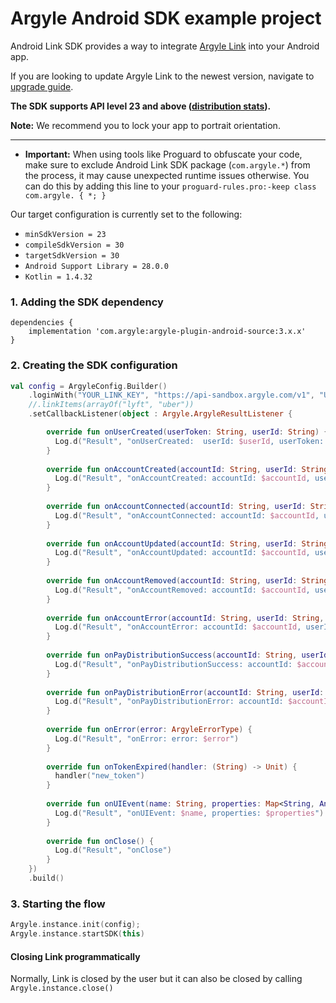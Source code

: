 # Argyle Android SDK example project
Android Link SDK provides a way to integrate [Argyle Link](https://argyle.io/docs/argyle-link) into your Android app.

If you are looking to update Argyle Link to the newest version, navigate to [upgrade guide](https://github.com/argyle-systems/argyle-link-android/blob/master/Migration.md).

**The SDK supports API level 23 and above ([distribution stats](https://developer.android.com/about/dashboards)).**

**Note:** We recommend you to lock your app to portrait orientation.

---
- **Important:** When using tools like Proguard to obfuscate your code, make sure to exclude Android Link SDK package (`com.argyle.*`) from the process, it may cause unexpected runtime issues otherwise. You can do this by adding this line to your `proguard-rules.pro:-keep class com.argyle. { *; }`
  
Our target configuration is currently set to the following:

- `minSdkVersion = 23`
- `compileSdkVersion = 30`
- `targetSdkVersion = 30`
- `Android Support Library = 28.0.0`
- `Kotlin = 1.4.32`

### 1. Adding the SDK dependency
```
dependencies {
    implementation 'com.argyle:argyle-plugin-android-source:3.x.x'
}
```

### 2. Creating the SDK configuration
```kotlin
val config = ArgyleConfig.Builder()
    .loginWith("YOUR_LINK_KEY", "https://api-sandbox.argyle.com/v1", "USER_TOKEN")
    //.linkItems(arrayOf("lyft", "uber"))
    .setCallbackListener(object : Argyle.ArgyleResultListener {

        override fun onUserCreated(userToken: String, userId: String) {
          Log.d("Result", "onUserCreated:  userId: $userId, userToken: $userToken")
        }
    
        override fun onAccountCreated(accountId: String, userId: String, linkItemId: String) {
          Log.d("Result", "onAccountCreated: accountId: $accountId, userId: $userId, linkItemId: $linkItemId")
        }
    
        override fun onAccountConnected(accountId: String, userId: String, linkItemId: String) {
          Log.d("Result", "onAccountConnected: accountId: $accountId, userId: $userId, linkItemId: $linkItemId")
        }
    
        override fun onAccountUpdated(accountId: String, userId: String, linkItemId: String) {
          Log.d("Result", "onAccountUpdated: accountId: $accountId, userId: $userId, linkItemId: $linkItemId")
        }
    
        override fun onAccountRemoved(accountId: String, userId: String, linkItemId: String) {
          Log.d("Result", "onAccountRemoved: accountId: $accountId, userId: $userId, linkItemId: $linkItemId")
        }
    
        override fun onAccountError(accountId: String, userId: String, linkItemId: String) {
          Log.d("Result", "onAccountError: accountId: $accountId, userId: $userId, linkItemId: $linkItemId")
        }
    
        override fun onPayDistributionSuccess(accountId: String, userId: String, linkItemId: String) {
          Log.d("Result", "onPayDistributionSuccess: accountId: $accountId, userId: $userId, linkItemId: $linkItemId")
        }
    
        override fun onPayDistributionError(accountId: String, userId: String, linkItemId: String) {
          Log.d("Result", "onPayDistributionError: accountId: $accountId, userId: $userId, linkItemId: $linkItemId")
        }  
    
        override fun onError(error: ArgyleErrorType) {
          Log.d("Result", "onError: error: $error")
        }
    
        override fun onTokenExpired(handler: (String) -> Unit) {
          handler("new_token")
        }
        
        override fun onUIEvent(name: String, properties: Map<String, Any>) {
          Log.d("Result", "onUIEvent: $name, properties: $properties")
        }
    
        override fun onClose() {
          Log.d("Result", "onClose")
        }
    })
    .build()
```

### 3. Starting the flow
```kotlin
Argyle.instance.init(config);
Argyle.instance.startSDK(this)
```

#### Closing  Link programmatically

Normally, Link is closed by the user but it can also be closed by calling `Argyle.instance.close()`
